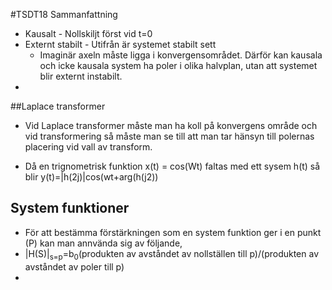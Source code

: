 #TSDT18 Sammanfattning

* Kausalt - Nollskiljt först vid t=0
* Externt stabilt - Utifrån är systemet stabilt sett
  * Imaginär axeln måste ligga i konvergensområdet. Därför kan kausala och icke kausala system ha poler i olika halvplan, utan att systemet blir externt instabilt.
* 




##Laplace transformer

* Vid Laplace transformer måste man ha koll på konvergens område och vid transformering så måste man se till att man tar  hänsyn till polernas placering vid vall av transform.

* Då en trignometrisk funktion x(t) = cos(Wt) faltas med ett sysem h(t) så blir y(t)=|h(2j)|cos(wt+arg(h(j2))

## System funktioner

* För att bestämma förstärkningen som en system funktion ger i en punkt (P) kan man annvända sig av följande,
 * |H(S)|<sub>s=p</sub>=b<sub>0</sub>(produkten av avståndet av nollställen till p)/(produkten av avståndet av poler till p)
*  


